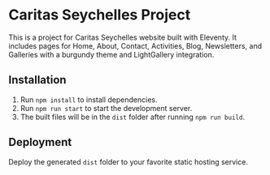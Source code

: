 # Caritas Seychelles Project

This is a project for Caritas Seychelles website built with Eleventy. It includes pages for Home, About, Contact, Activities, Blog, Newsletters, and Galleries with a burgundy theme and LightGallery integration.

## Installation

1. Run `npm install` to install dependencies.
2. Run `npm run start` to start the development server.
3. The built files will be in the `dist` folder after running `npm run build`.

## Deployment

Deploy the generated `dist` folder to your favorite static hosting service.
